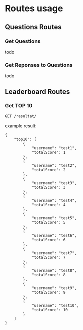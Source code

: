 # Routes usage
## Questions Routes
### Get Questions
todo
### Get Reponses to Questions
todo
## Leaderboard Routes
### Get TOP 10
```bash
GET /resultat/
```
example result: 
```
{
    "top10": [
        {
            "username": "test1",
            "totalScore": 1
        },
        {
            "username": "test2",
            "totalScore": 2
        },
        {
            "username": "test3",
            "totalScore": 3
        },
        {
            "username": "test4",
            "totalScore": 4
        },
        {
            "username": "test5",
            "totalScore": 5
        },
        {
            "username": "test6",
            "totalScore": 6
        },
        {
            "username": "test7",
            "totalScore": 7
        },
        {
            "username": "test8",
            "totalScore": 8
        },
        {
            "username": "test9",
            "totalScore": 9
        },
        {
            "username": "test10",
            "totalScore": 10
        }
    ]
}
```